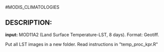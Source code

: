 #MODIS_CLIMATOLOGIES
## DESCRIPTION:
**input:** MOD11A2 (Land Surface Temperature-LST, 8 days). Format: Geotiff.

Put all LST images in a new folder. 
Read instructions in "temp_proc_kpr.R"




